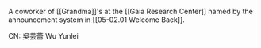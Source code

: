 A coworker of [[Grandma]]'s at the [[Gaia Research Center]] named by the announcement system in [[05-02.01 Welcome Back]].

CN: 吳芸蕾 Wu Yunlei